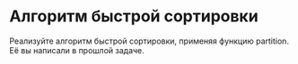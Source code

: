 # Алгоритм быстрой сортировки
Реализуйте алгоритм быстрой сортировки, применяя функцию partition. Её вы написали в прошлой задаче.